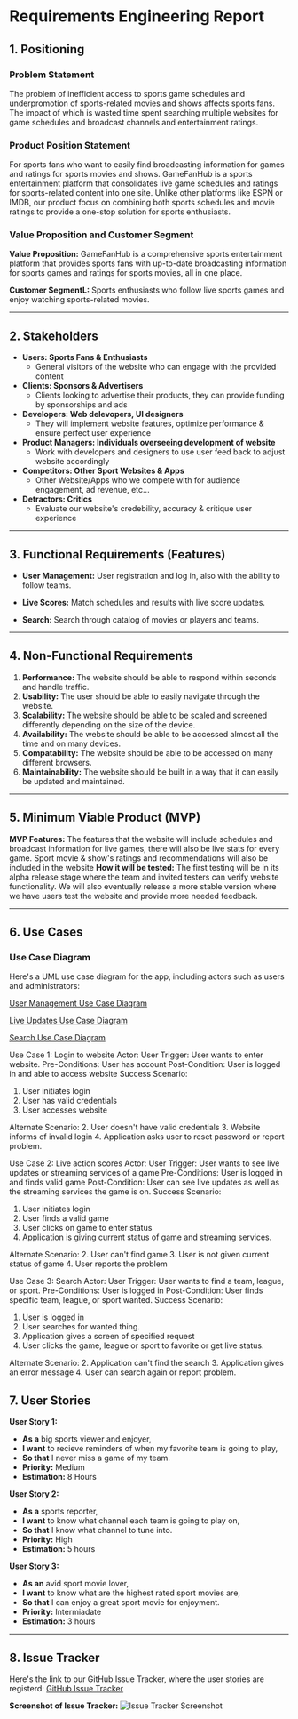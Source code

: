# Requirements Engineering Report

## 1. Positioning

### **Problem Statement**
The problem of inefficient access to sports game schedules and underpromotion of sports-related movies and shows affects sports fans. The impact of which is wasted time spent searching multiple websites for game schedules and broadcast channels and entertainment ratings.

### **Product Position Statement**
For sports fans who want to easily find broadcasting information for games and ratings for sports movies and shows. GameFanHub is a sports entertainment platform that consolidates live game schedules and ratings for sports-related content into one site. Unlike other platforms like ESPN or IMDB, our product focus on combining both sports schedules and movie ratings to provide a one-stop solution for sports enthusiasts. 

### **Value Proposition and Customer Segment**
**Value Proposition:** GameFanHub is a comprehensive sports entertainment platform that provides sports fans with up-to-date broadcasting information for sports games and ratings for sports movies, all in one place. 

**Customer SegmentL:** Sports enthusiasts who follow live sports games and enjoy watching sports-related movies. 

---

## 2. Stakeholders 

- **Users: Sports Fans & Enthusiasts**
	- General visitors of the website who can engage with the provided content
- **Clients: Sponsors & Advertisers**
	- Clients looking to advertise their products, they can provide funding by sponsorships and ads
- **Developers: Web delevopers, UI designers**
	- They will implement website features, optimize performance & ensure perfect user experience
- **Product Managers: Individuals overseeing development of website**
	- Work with developers and designers to use user feed back to adjust website accordingly
- **Competitors: Other Sport Websites & Apps**
	- Other Website/Apps who we compete with for audience engagement, ad revenue, etc...
- **Detractors: Critics**
	- Evaluate our website's credebility, accuracy & critique user experience

---

## 3. Functional Requirements (Features)

- **User Management:** User registration and log in, also with the ability to follow teams. 

- **Live Scores:** Match schedules and results with live score updates.

- **Search:** Search through catalog of movies or players and teams.

---

## 4. Non-Functional Requirements

1. **Performance:** The website should be able to respond within seconds and handle traffic. 
2. **Usability:** The user should be able to easily navigate through the website. 
3. **Scalability:** The website should be able to be scaled and screened differently depending on the size of the device. 
4. **Availability:** The website should be able to be accessed almost all the time and on many devices. 
5. **Compatability:** The website should be able to be accessed on many different browsers. 
6. **Maintainability:** The website should be built in a way that it can easily be updated and maintained. 

---

## 5. Minimum Viable Product (MVP)

**MVP Features:**
	The features that the website will include schedules and broadcast information for live games, there will
		also be live stats for every game. Sport movie & show's ratings and recommendations will also be
		included in the website
**How it will be tested:**
	The first testing will be in its alpha release stage where the team and invited testers can verify website 
		functionality. We will also eventually release a more stable version where we have users test the
		website and provide more needed feedback.

---

## 6. Use Cases

### **Use Case Diagram**
Here's a UML use case diagram for the app, including actors such as users and administrators:

[User Management Use Case Diagram](https://viewer.diagrams.net/?tags=%7B%7D&lightbox=1&highlight=0000ff&layers=1&nav=1&title=User_management_use_diagram.drawio#R%3Cmxfile%3E%3Cdiagram%20name%3D%22Page-1%22%20id%3D%22nSH26IJ_xO6ZalEJEs42%22%3E7Vpbc6M2FP41nj6tByHA9mOu2203M5mmO9t9lEEGbQTyCDm2%2B%2BsrgQAh8GUTX5KOPZNYOkhcvnO%2Bc8MDeJOuPnM0Tx5YhOnAdaLVAN4OXBe4QSC%2FlGRdSkYOKAUxJ5Fe1AieyL9YCx0tXZAI562FgjEqyLwtDFmW4VC0ZIhztmwvmzHavuocxbgjeAoR7Uq%2Fk0gkpXTsO438d0zipLoycPSRFFWLtSBPUMSWhgjeDeANZ0yUo3R1g6kCr8Kl3He%2F4Wh9YxxnYp8NwR8P98SZf5rE7v3q9vufVz9z%2F5NbnuUF0YV%2BYH2zYl0hwNkii7A6iTOA18uECPw0R6E6upQ6l7JEpFTOgBxyJpAgLJPTiVrevUl93y%2BYC7wyRPqmP2OWYsHXckl1tEJ0XdkUGLp%2BKVo2KvEm4%2BFIixNDI3DUyJE2hri%2BSIOXHGjIfgE%2BMO7BL6Dy0tdTOYjV4FuOuVzygDJpK6nCQa%2BQV6wXdVCX4Ig2tIiSWOEaylPIM8JrBSGRlnqlD6QkitT2Xh21tXgAtUAwGcJxSzOVpRtaCZwejTjH0sako40SfAtbycS5Gi5SehUKZmL5FU0xfWQ50UY8ZUKwtAdswSzLZwtBSYZvaj90IJzHbeuXDrQDMuwBOTgWyJWSDZD%2FxihVFo7T6UdH25%2BMhv47Axx0AP%2BSzql2JQ6Sf4vSxVAWk6yKabYa5JVkzNzkHgxoD4CiByyXDboYTk6KIdwd53AWXamEQc4ylmE7rpnuE6%2BI%2BEcfUeMfxvh2ZSy6XVeTTD6G2uKo2KXnP4o5qKbNzmLW2vqIOZFQKL%2B%2F3dRztuAh3sOcBOIxFtsWamXgqJUhdZVuKNXvUWol45jK1OClnVf1aVpf4ZGRwsArZrptm%2FLsMFI%2Bud5l5kH2iUbtE8GxdaISmc6JCsOrH%2FsNtuh1bPGWLTPKUKRuYj5X%2FzM1DjlGAhdT9S8MpRGKsxIbWNGozs0MG6jJbhrB6GjM9o%2FCbOc1zG4T%2B8S09vakdZUkXWh9YFoHHUP8quPxkkggDQI7JJsxnpaF0lnpPLGSS9hDZ%2BekgbqvoHoDnWtytmOuv4ucPQHeGULrs90vyMnh6F2xdnfUDt4VvYHNStty9qW3a%2FkJCE5M725tebeaU8ZVfBYJrkL3GdkMLYhqHbbY3NMi8Y%2FFZthNdToIGRhQVQ5eo%2FA5Llh8w6iqFuUiOCs%2Bckku1Sws9heye6JurWBZMdedxKCgdu0vQorynISlUG8p8%2B%2FI2PATC7HWc7QQTNWbXCQsZpmsWZmqRYtdueDsuW4LKkmE8qRwPmoyY1l1G8Db7JrA61yT03JN%2FlZf9Ia04ph%2Bp685FBworbAqUM%2F7oGkF7Oa3X2ZKc4swxHk%2BW9Cm8LeY9e5biK6dfpy7gQh7cjiMXpRzn2EcTaVrUkOmmi3LBBWpXJ79pr6XjD%2BTLD5rALDxhH3pHOgJAEdL5%2BDoEgB2BgBnGARmDABDx4OvqR7r0CAzVbcVHpxgdMJktaLRJWicK2h0q6hv2f8iYoANVcC5IkZlIRcHt83BtbzbvvntEIJRy4mB4hqncmLe3n3yixM7ihOrFGBQ6y%2BcY1HoM89lwhWdNdva2No4W%2FPMc3c7oze%2B5dpVaW5quPW1zk7XHN8%2FIbm88zoOl7vvX2WUUcVUUUQ1xdVHS0g83wK254XYaROSbsvtnqzUY3I2pTjNB%2BXPBdQ3KpqXCXo5d%2BEKR3bMan6zZXpTtwdJ25IPh%2BSB3yxuek%2B4u%2BO3vdbzTfd8pDagt%2B%2FbxYsD%2FVUHKqfNb0DL5c0vaeHdfw%3D%3D%3C%2Fdiagram%3E%3C%2Fmxfile%3E)

[Live Updates Use Case Diagram](https://viewer.diagrams.net/?tags=%7B%7D&lightbox=1&highlight=0000ff&layers=1&nav=1&title=Live_scores_user_diagram.drawio#R%3Cmxfile%3E%3Cdiagram%20name%3D%22Page-1%22%20id%3D%22FOc_6rwXtLpMugX8zgY5%22%3E3VpbU9s4FP41mX0qY9nxJY%2BQAtsZ2GHK7rQ8CluxtdhWVpZJwq%2FfI1lObMlAmiYkLQ8gHcmy%2FZ3vXM3ImxbLa47n2S1LSD5ynWQ58j6PXBe5QQB%2FpGTVSEIHNYKU00Rv2gju6QvRQkdLa5qQqrdRMJYLOu8LY1aWJBY9GeacLfrbZizv33WOU2IJ7mOc29JvNBFZI418ZyP%2Fk9A0a%2B%2BMHL1S4HazFlQZTtiiI%2FIuR96UMyaaUbGcklyC1%2BLSXHf1yur6wTgpxTYXfPVekvr2SyrOU%2B%2BBz64vX1bXn%2FQpzziv9QuP3CCH8y4eYZDKQSuYMbgPvIZYaWyC%2F2rWLnyqlObOYQOK5svmMr3eHnRDnwms38eMg0b1qfC8zcH9m4G48wBu776uIEspz0SRgwDBEOc0LWEcAxaEg%2BCZcEFBi%2Bd6oaBJIi%2B%2FWGRUkPs5juVZC%2BAsyDiry4RImJz17bq4tiDBmWTZEWmcrwkriOAr2KJXvUjrXJMeeXq%2B2FBookVZhz1jLcOatOn65I1eYaBV%2BwNqdgfUbIDaB2EIpg7enAksKJPITvaEGfKiM%2BT1YQvQWRRZyPkT7yz0bfQCzz8QfJ4F3z8V0MyEECx8Lod1kZ%2FHgnV5eIMfSX7HKqpRe2RCsGKAqIIZULNa5LQk07V%2F2xdH%2BxQdh%2BGZb0HtDZA0OBRJxxbKfxNcgOSWFI%2B%2FOtzhxMB7YruED0Xbt9C%2BYSktLZThKIi1r7nODnJ7AGkd9TVIrmODFA6A5B8KpPB9v0nK5FzmGTArWUlMP9l1qmRJxXc5BktrZg%2Bdlc%2FL7mTVmdwRTuF9ZGBrZCW82%2Ffu5GFzqpxujlKz9qxXNVSxmsfkfQcoME%2BJeJ9UJOklVba%2Bu978DX1ykkOYee6nYkNK1ne4Y1TlKMt%2BOG1NzqRJ89r6om7mZJxjmq5jnNPAYp2jGLd%2B6d1JGFkk%2FIsJmUmJTP6u5zEraJnKZBkXMrOCLJevlxeEPB3VqH3fMGpkGzVyB1gQHcqqJxagX4p5TgqilB5DDaOqDEXAGeSq2RrMSueuUymhRTusIBvSQwLAyJevCFQkyXGBN0P8EPBDMWdyKODbB%2BggP81pDPx0IEy3IEsWtwqQ7sZ18qZyqOcJFg3BOSuaB5QEVzdW2yuitCQ4JA6NSUCe9kxjedEJxbVBTQQfaQJoqPD7%2BciGunHtzDN%2BfqNA1yrwRCIdMkzdN01421CHjMrVN0vSA8c6tEWl%2BtO89N8m4iukG2LzGxxUM5PQuxNzsiUxxyfFy9DZEy9D%2F8i8tFsAx%2BPlxv899Kj3IUSMfgsijr09EdEzQ%2FShiWjX7RYRO7TLZSPkAsdPqSLglOWyTwKbvJn6gS2QvHJhEFfJrqh8NEUXNdfN%2BUBxak31OMdVReNGqC9Bzaxzwb9EiJWe4xpyNe%2BCcZGxlJU4v2GyC6OugtSNPa077VKS4CpTdoN0q1mfgsa2VQ16brRrsnCQJGAoywv2w3Gzpeeb1NyW455hLMEHF7wosDj%2BlcyBL1JPnD1CqWY73w9M51H4CtBHq2iR3ai6bqooWpV%2FCFU75QwnTU00w5UUkZLVqaxtVbdguGhyACf5YpzJBQPzk%2F8OY1mEO6CoaEBRZnTYn6LsZs7J5BHvllV7ziRaM%2F%2FFUomxQarQTEW3dbNjo9YKzOT40G7W7oNNM6K6MWsvC2BJx2u3T07e9seBYfve0AeuoXB8MON37abLFV324MayZ%2Bik3X5X66BLJugM8FSftHTDrGJ53cyP2Wc0ultBcOxw2DrVfXnZnfLKQW%2B5%2BQQURH2n7QTRD%2FfHdve9W%2Be4p%2BV7A%2BNTTOju6HtD49tQEO7L98J08z89zfbNf0Z5l%2F8D%3C%2Fdiagram%3E%3C%2Fmxfile%3E)

[Search Use Case Diagram](https://viewer.diagrams.net/?tags=%7B%7D&lightbox=1&highlight=0000ff&layers=1&nav=1&title=Search_use_diagram.drawio#R%3Cmxfile%3E%3Cdiagram%20name%3D%22Page-1%22%20id%3D%22zepeILybfBT9GAI3eL52%22%3E7Vtbc5s4FP41fqyHO%2FZj4sTdzqSznaadbR9lkLE2gFwhYnt%2F%2FUogYSHh2HWxqWfXDyk6iAN856bziY7cWbZ9T8B69RHHMB05VrwduQ8jx7En1pT9wyU7IbEsu5YkBMVCthc8o3%2BgnCikJYph0ZpIMU4pWreFEc5zGNGWDBCCN%2B1pS5y277oGCTQEzxFITelfKKarWjrxrb38D4iSlbwze8H6TAbkZCEoViDGG0XkPo7cGcGY1kfZdgZTjp7Epb5ufuBs82AE5vSUC5L5%2FZfp6%2Bc%2FC%2Fq4ix6eX%2FIfX9%2B%2FE1peQVqKFx45Qcr03S%2FYQcIPpGCJ2X3Ya9CdwCb4UWJ54l1RWe6OTbC99ba%2BTJyXip4hINGKzXhAICEgk4rZI9e62%2FdjYuUZnNatHQq3XL6iWcoENjsEKUpydhwxOCBhgldIKGKGvBMnMhTH%2FPL7zQpR%2BLwGEde1YX7LZASXeQw5UlZzO64Abg%2BibTc2ZN4PcQYp2bEp4gLPFpcIxw%2BFF2z2ThQI0UrxH1fIgHDbpFG8tyw7EMb9CUO7HYbWMG1j0IWSAjfBFFCEObDTniCbhmPHb4Fm%2B3YjUoGbhGPfxC5o4r5v8DwDvK8F8zEdQBbha35YZuldRLHqhE9gAdNPuEACswWmFGcdXkqxBjQuaYpyOGvyW09oS%2B8TUPuO6aBuh4MGl3JQ38D4C%2BQ5wvoIs8Wtgx1ONbTtYGz69VXxDgy8n3CCcgNnporV2kN5U8GuB5gaBGT8d2RN2%2BlAaXIplMLjaRPm8R1faLBRjnOop0k1pzIYyO4bH4yt0JOC75UgdKZS8LBV5z%2Fs1NEnSBB7NV7hauEW0VqjL0bflTN7TXywUwa6nvq1YGyshjTbsVfHJYng8WxJAUkgPeaBpi8otvY7TC1lBKasAL22H7fL%2FuIOnzCq1i%2FSN622q3mW5kL1a4qr1GWVrshvK3J9TVGNg6Gocsfmtc%2F30InhobMURS9MxHIfs5ZcdC0A4Q%2BVx%2BxvijGfUK65maosO08hSJgCZ16sMaG%2FVRZoTDNYFpheKAu0M4B%2FLP5FqNtqoI9d7XcLkT8ZNPK1gPX1Entq5DuWXtSvG%2FnydopbzsErJiw%2Bzbi2MA%2F%2FSKQGijncgFaZIQEZHDTg3VAD0u0I%2BK7F0cUC3jb74g%2FZOoUZrBwgwjGUKKI8SstYIl40kBcyl7IDa1mhv1nBXBoBxlLBgqA8kQPKXo%2BMBC0xpE18fSnmddjE67BJk5n7N4pzPA0rIKS8C7gH0UtSpd8ZTnmTwCa5y%2BrHphQsQqmWtivZHPFHq9JjNRa8VFDl5CbRRykoChTVQnGJXY%2BUC%2F6GlO7EGJTMyqzNIHSFE5yzVgXzFqS6qqAEvzQkE5fEoFhVVcMWLIvQYnuHa4qt1hT7xIpijU5dOvZYLGT66qFadDEpQT%2FVwtOTvO7ep1YLT2u4Pb3sXLpamAzQh6W6QER1oir5CvHW2DY3aBNH3sTMVlel22yTzmjozxzT20W6IeZlPAyOtElk%2FF8V9KrA2oSwVRms8TS8Gt%2FQZ9EIb6FoOHqLoXMCpxYNV4s2b3rlomHyX59hTRBYa4IXbEU86Cq12VwT%2BASuNbaUn2OuWa9KHDhmi2bi9RPMQScD4L8ZfEoO8NsZ4Cjf0BX%2FQ8SyfzSWL0gXeLLASBeb%2BucuADVFnqbowrHsmD3tU80DAlrBJJrVW1uR%2BPreit%2BxY3jNFYmM8b7pwvNaO76BqmYL%2B%2B1scVmC0D8x4u0DJr9OyAd6q6YTe6eGfKiVb%2FfKPZ%2FT0fMdoLFeIOS7AUtBIPJesNo%2FAFHEvHHYDQHf0%2BzRsVd95bpufhFgIPSfbzraDccZVNTbqarHtCTj5HhesroddRguKgjPzEs6FxVceefCeYMdkRnoBrkRz9dYqKE%2F%2BnJO4EZ%2BeSVy%2BsZli2b%2BrTYuT12X1IlisFZEj%2F9zdy49f%2BD4N2mFOdqqnIL4UCHhYPEPFWJAm6VK2fXt3ZDrkXDwDxQc8yuQXgK9H85g34sEkzZ1YU2CIcPeuQkGItRIrvBcNjEMD%2FjtL4c9G%2B4%2FZK%2Bn7%2F8%2FgPv4Lw%3D%3D%3C%2Fdiagram%3E%3C%2Fmxfile%3E)

Use Case 1: Login to website
Actor: User
Trigger: User wants to enter website.
Pre-Conditions: User has account
Post-Condition: User is logged in and able to access website
Success Scenario: 
1. User initiates login
2. User has valid credentials
3. User accesses website

Alternate Scenario:
2. User doesn't have valid credentials
3. Website informs of invalid login
4. Application asks user to reset password or report problem.

Use Case 2: Live action scores
Actor: User
Trigger: User wants to see live updates or streaming services of a game
Pre-Conditions: User is logged in and finds valid game
Post-Condition: User can see live updates as well as the streaming services the game is on.
Success Scenario:
1. User initiates login
2. User finds a valid game
3. User clicks on game to enter status
4. Application is giving current status of game and streaming services. 

Alternate Scenario:
2. User can't find game
3. User is not given current status of game
4. User reports the problem

Use Case 3: Search 
Actor: User
Trigger: User wants to find a team, league, or sport.
Pre-Conditions: User is logged in
Post-Condition: User finds specific team, league, or sport wanted. 
Success Scenario:
1. User is logged in
2. User searches for wanted thing. 
3. Application gives a screen of specified request
4. User clicks the game, league or sport to favorite or get live status.

Alternate Scenario:
2. Application can't find the search
3. Application gives an error message 
4. User can search again or report problem. 

## 7. User Stories

**User Story 1:**
- **As a** big sports viewer and enjoyer,
- **I want** to recieve reminders of when my favorite team is going to play,
- **So that** I never miss a game of my team.
- **Priority:** Medium
- **Estimation:** 8 Hours

**User Story 2:**
- **As a** sports reporter,
- **I want** to know what channel each team is going to play on,
- **So that** I know what channel to tune into.
- **Priority:** High
- **Estimation:** 5 hours

**User Story 3:**
- **As an** avid sport movie lover,
- **I want** to know what are the highest rated sport movies are,
- **So that** I can enjoy a great sport movie for enjoyment.
- **Priority:** Intermiadate
- **Estimation:** 3 hours


---

## 8. Issue Tracker

Here's the link to our GitHub Issue Tracker, where the user stories are registerd:
[GitHub Issue Tracker](link_to_issue_tracker)

**Screenshot of Issue Tracker:**
![Issue Tracker Screenshot](https://github.com/user-attachments/assets/68e03110-36e1-4a0d-9b76-45af7bbfa74e)

